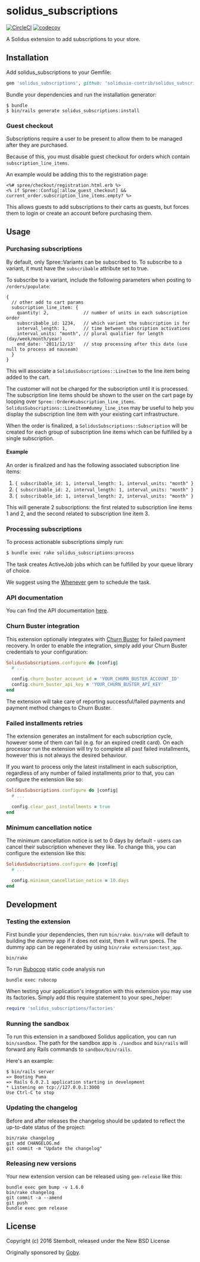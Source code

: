 # solidus_subscriptions

[![CircleCI](https://circleci.com/gh/solidusio-contrib/solidus_subscriptions.svg?style=shield)](https://circleci.com/gh/solidusio-contrib/solidus_subscriptions)
[![codecov](https://codecov.io/gh/solidusio-contrib/solidus_subscriptions/branch/master/graph/badge.svg)](https://codecov.io/gh/solidusio-contrib/solidus_subscriptions)

A Solidus extension to add subscriptions to your store.

## Installation

Add solidus_subscriptions to your Gemfile:

```ruby
gem 'solidus_subscriptions', github: 'solidusio-contrib/solidus_subscriptions'
```

Bundle your dependencies and run the installation generator:

```shell
$ bundle
$ bin/rails generate solidus_subscriptions:install
```

### Guest checkout

Subscriptions require a user to be present to allow them to be managed after they are purchased.

Because of this, you must disable guest checkout for orders which contain `subscription_line_items`.

An example would be adding this to the registration page:

```erb
<%# spree/checkout/registration.html.erb %>
<% if Spree::Config[:allow_guest_checkout] && current_order.subscription_line_items.empty? %>
```

This allows guests to add subscriptions to their carts as guests, but forces them to login or create
an account before purchasing them.

## Usage

### Purchasing subscriptions

By default, only Spree::Variants can be subscribed to. To subscribe to a variant, it must have the
`subscribable` attribute set to true.

To subscribe to a variant, include the following parameters when posting to `/orders/populate`:

```json5
{
  // other add to cart params
  subscription_line_item: {
    quantity: 2,             // number of units in each subscription order
    subscribable_id: 1234,   // which variant the subscription is for
    interval_length: 1,      // time between subscription activations
    interval_units: "month", // plural qualifier for length (day/week/month/year)
    end_date: '2011/12/13'   // stop processing after this date (use null to process ad nauseam)
  }
}
```

This will associate a `SolidusSubscriptions::LineItem` to the line item being added to the cart.

The customer will not be charged for the subscription until it is processed. The subscription line
items should be shown to the user on the cart page by looping over
`Spree::Order#subscription_line_items`. `SolidusSubscriptions::LineItem#dummy_line_item` may be
useful to help you display the subscription line item with your existing cart infrastructure.

When the order is finalized, a `SolidusSubscriptions::Subscription` will be created for each group
of subscription line items which can be fulfilled by a single subscription.

#### Example

An order is finalized and has the following associated subscription line items:

1. `{ subscribable_id: 1, interval_length: 1, interval_units: "month" }`
2. `{ subscribable_id: 2, interval_length: 1, interval_units: "month" }`
3. `{ subscribable_id: 1, interval_length: 2, interval_units: "month" }`

This will generate 2 subscriptions: the first related to subscription line items 1 and 2, and the
second related to subscription line item 3.

### Processing subscriptions

To process actionable subscriptions simply run:

```bash
$ bundle exec rake solidus_subscriptions:process
```

The task creates ActiveJob jobs which can be fulfilled by your queue library of choice.

We suggest using the [Whenever](https://github.com/javan/whenever) gem to schedule the task.

### API documentation

You can find the API documentation [here](https://stoplight.io/p/docs/gh/solidusio-contrib/solidus_subscriptions?group=master).

### Churn Buster integration

This extension optionally integrates with [Churn Buster](https://churnbuster.io) for failed payment
recovery. In order to enable the integration, simply add your Churn Buster credentials to your
configuration:

```ruby
SolidusSubscriptions.configure do |config|
  # ...

  config.churn_buster_account_id = 'YOUR_CHURN_BUSTER_ACCOUNT_ID'
  config.churn_buster_api_key = 'YOUR_CHURN_BUSTER_API_KEY'
end
```

The extension will take care of reporting successful/failed payments and payment method changes
to Churn Buster.

### Failed installments retries

The extension generates an installment for each subscription cycle, however some of them can fail
(e.g. for an expired credit card). On each processor run the extension will try to complete all past
failed installments, however this is not always the desired behaviour.

If you want to process only the latest installment in each subscription, regardless of any number of
failed installments prior to that, you can configure the extension like so:

```ruby
SolidusSubscriptions.configure do |config|
  # ...

  config.clear_past_installments = true
end
```

### Minimum cancellation notice

The minimum cancellation notice is set to 0 days by default - users can cancel their subscription whenever they like. To change this, you can configure the extension like this:

```ruby
SolidusSubscriptions.configure do |config|
  # ...

  config.minimum_cancellation_notice = 10.days
end
```

## Development

### Testing the extension

First bundle your dependencies, then run `bin/rake`. `bin/rake` will default to building the dummy
app if it does not exist, then it will run specs. The dummy app can be regenerated by using
`bin/rake extension:test_app`.

```shell
bin/rake
```

To run [Rubocop](https://github.com/bbatsov/rubocop) static code analysis run

```shell
bundle exec rubocop
```

When testing your application's integration with this extension you may use its factories.
Simply add this require statement to your spec_helper:

```ruby
require 'solidus_subscriptions/factories'
```

### Running the sandbox

To run this extension in a sandboxed Solidus application, you can run `bin/sandbox`. The path for
the sandbox app is `./sandbox` and `bin/rails` will forward any Rails commands to
`sandbox/bin/rails`.

Here's an example:

```
$ bin/rails server
=> Booting Puma
=> Rails 6.0.2.1 application starting in development
* Listening on tcp://127.0.0.1:3000
Use Ctrl-C to stop
```

### Updating the changelog

Before and after releases the changelog should be updated to reflect the up-to-date status of
the project:

```shell
bin/rake changelog
git add CHANGELOG.md
git commit -m "Update the changelog"
```

### Releasing new versions

Your new extension version can be released using `gem-release` like this:

```shell
bundle exec gem bump -v 1.6.0
bin/rake changelog
git commit -a --amend
git push
bundle exec gem release
```

## License

Copyright (c) 2016 Stembolt, released under the New BSD License

Originally sponsored by [Goby](https://www.goby.co).
